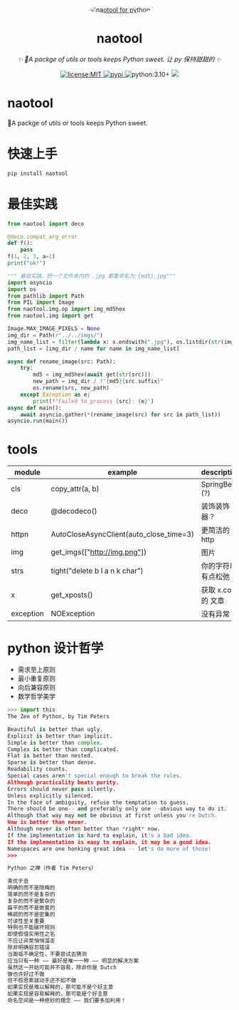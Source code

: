 <div align="center">
  <a href="https://github.com/tomorinao-www">
    <img src="https://www.python.org/static/img/python-logo@2x.png" 
    width=" " alt="naotool for python" 
    style="border-radius: 50%; object-fit: cover;">
  </a>
  <br>

</div>

<div align="center">

# naotool

_✨ 🍬A packge of utils or tools keeps Python sweet. 让 py 保持甜甜的 ✨_

<a href="https://github.com/tomorinao-www/naotool/blob/main/LICENSE">
  <img src="https://img.shields.io/github/license/tomorinao-www/naotool.svg" alt="license:MIT">
</a>
<a href="https://pypi.python.org/pypi/naotool">
  <img src="https://img.shields.io/pypi/v/naotool.svg" alt="pypi">
</a>
<a hred="https://www.python.org/">
  <img src="https://img.shields.io/badge/python-3.10+-blue.svg" alt="python:3.10+">
</a>
<a href="https://github.com/tomorinao-www/naotool">
  <img src="https://img.shields.io/github/stars/tomorinao-www/naotool.svg?style=social">
</a>
 
</div>

# naotool

🍬A packge of utils or tools keeps Python sweet.

# 快速上手

```sh
pip install naotool
```

# 最佳实践

```python
from naotool import deco

@deco.compat_arg_error
def f():
    pass
f(1, 2, 3, a=1)
print("ok!")
```

```python
""" 最佳实践，把一个文件夹内的 .jpg 都重命名为:{md5}.jpg"""
import asyncio
import os
from pathlib import Path
from PIL import Image
from naotool.img.op import img_md5hex
from naotool.img import get

Image.MAX_IMAGE_PIXELS = None
img_dir = Path(r"../../imgs/")
img_name_list = filter(lambda x: x.endswith(".jpg"), os.listdir(str(img_dir)))
path_list = [img_dir / name for name in img_name_list]

async def rename_image(src: Path):
    try:
        md5 = img_md5hex(await get(str(src)))
        new_path = img_dir / f"{md5}{src.suffix}"
        os.rename(src, new_path)
    except Exception as e:
        print(f"Failed to process {src}: {e}")
async def main():
    await asyncio.gather(*(rename_image(src) for src in path_list))
asyncio.run(main())
```

# tools

| module    | example                                 | description        |
| --------- | --------------------------------------- | ------------------ |
| cls       | copy_attr(a, b)                         | SpringBean (?)     |
| deco      | @decodeco()                             | 装饰装饰器？       |
| httpn     | AutoCloseAsyncClient(auto_close_time=3) | 更简洁的 http      |
| img       | get_imgs(["http://img.png"])            | 图片               |
| strs      | tight("delete b l a n k char")          | 你的字符串有点松弛 |
| x         | get_xposts()                            | 获取 x.com 的 文章 |
| exception | NOException                             | 没有异常           |

# python 设计哲学

- 需求至上原则
- 最小重复原则
- 向后兼容原则
- 数学哲学美学

```py
>>> import this
The Zen of Python, by Tim Peters

Beautiful is better than ugly.
Explicit is better than implicit.
Simple is better than complex.
Complex is better than complicated.
Flat is better than nested.
Sparse is better than dense.
Readability counts.
Special cases aren't special enough to break the rules.
Although practicality beats purity.
Errors should never pass silently.
Unless explicitly silenced.
In the face of ambiguity, refuse the temptation to guess.
There should be one-- and preferably only one --obvious way to do it.
Although that way may not be obvious at first unless you're Dutch.
Now is better than never.
Although never is often better than *right* now.
If the implementation is hard to explain, it's a bad idea.
If the implementation is easy to explain, it may be a good idea.
Namespaces are one honking great idea -- let's do more of those!
>>>
```

```txt
Python 之禅（作者 Tim Peters）

美优于丑
明确的而不是隐晦的
简单的而不是复杂的
复杂的而不是繁杂的
扁平的而不是嵌套的
稀疏的而不是密集的
可读性至关重要
特例也不能破坏规则
即使假借实用性之名
不应让异常悄悄溜走
除非明确容忍错误
当面临不确定性，不要尝试去猜测
应当只有一种 —— 最好是唯一一种 —— 明显的解决方案
虽然这一开始可能并不容易，除非你是 Dutch
做也许好过不做
但不假思索就动手还不如不做
如果实现是难以解释的，那可能不是个好主意
如果实现是容易解释的，那可能是个好主意
命名空间是一种绝妙的理念 —— 我们要多加利用！
```
